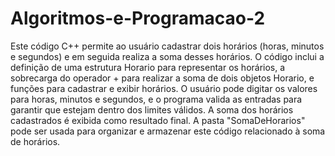 # Algoritmos-e-Programacao-2
Este código C++ permite ao usuário cadastrar dois horários (horas, minutos e segundos) e em seguida realiza a soma desses horários. O código inclui a definição de uma estrutura Horario para representar os horários, a sobrecarga do operador + para realizar a soma de dois objetos Horario, e funções para cadastrar e exibir horários. O usuário pode digitar os valores para horas, minutos e segundos, e o programa valida as entradas para garantir que estejam dentro dos limites válidos. A soma dos horários cadastrados é exibida como resultado final. A pasta "SomaDeHorarios" pode ser usada para organizar e armazenar este código relacionado à soma de horários.